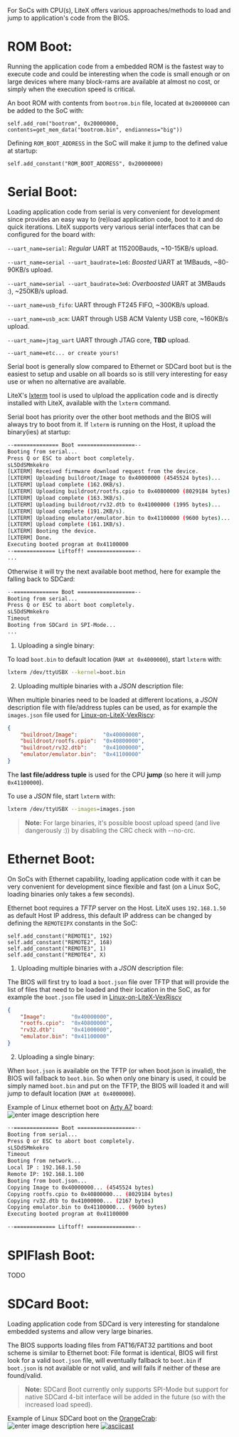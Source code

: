 For SoCs with CPU(s), LiteX offers various approaches/methods to load and jump to application's code from the BIOS.

# ROM Boot:
Running the application code from a embedded ROM is the fastest way to execute code and could be interesting when the code is small enough or on large devices where many block-rams are available at almost no cost, or simply when the execution speed is critical. 

An boot ROM with contents from `bootrom.bin` file, located at `0x20000000` can be added to the SoC with:
```python3
self.add_rom("bootrom", 0x20000000, contents=get_mem_data("bootrom.bin", endianness="big"))
```
Defining `ROM_BOOT_ADDRESS` in the SoC will make it jump to the defined value at startup:
```python3
self.add_constant("ROM_BOOT_ADDRESS", 0x20000000)
```
# Serial Boot:
Loading application code from serial is very convenient for development since provides an easy way
to (re)load application code, boot to it and do quick iterations. LiteX supports very various serial interfaces that can be configured for the board with:

`--uart_name=serial`: _Regular_ UART at 115200Bauds, ~10-15KB/s upload.

`--uart_name=serial --uart_baudrate=1e6`: _Boosted_ UART at 1MBauds, ~80-90KB/s upload.

`--uart_name=serial --uart_baudrate=3e6`: _Overboosted_ UART at 3MBauds :), ~250KB/s upload.

`--uart_name=usb_fifo`: UART through FT245 FIFO, ~300KB/s upload.

`--uart_name=usb_acm`: UART through USB ACM Valenty USB core, ~160KB/s upload.

`--uart_name=jtag_uart` UART through JTAG core, **TBD** upload.

`--uart_name=etc... or create yours!`

Serial boot is generally slow compared to Ethernet or SDCard boot but is the easiest to setup and usable on all boards so is still very interesting for easy use or when no alternative are available.

LiteX's [lxterm](https://github.com/enjoy-digital/litex/blob/master/litex/tools/litex_term.py) tool is used to ulpload the application code and is directly installed with LiteX, available with the `lxterm` command.

Serial boot has priority over the other boot methods and the BIOS will always try to boot from it. If `lxterm` is running on the Host, it upload the binary(ies) at startup: 
```bash
--============== Boot ==================--
Booting from serial...
Press Q or ESC to abort boot completely.
sL5DdSMmkekro
[LXTERM] Received firmware download request from the device.
[LXTERM] Uploading buildroot/Image to 0x40000000 (4545524 bytes)...
[LXTERM] Upload complete (162.0KB/s).
[LXTERM] Uploading buildroot/rootfs.cpio to 0x40800000 (8029184 bytes)...
[LXTERM] Upload complete (163.3KB/s).
[LXTERM] Uploading buildroot/rv32.dtb to 0x41000000 (1995 bytes)...
[LXTERM] Upload complete (191.2KB/s).
[LXTERM] Uploading emulator/emulator.bin to 0x41100000 (9600 bytes)...
[LXTERM] Upload complete (161.1KB/s).
[LXTERM] Booting the device.
[LXTERM] Done.
Executing booted program at 0x41100000
--============= Liftoff! ===============--
...
```
Otherwise it will try the next available boot method, here for example the falling back to SDCard:
```bash
--============== Boot ==================--
Booting from serial...
Press Q or ESC to abort boot completely.
sL5DdSMmkekro
Timeout
Booting from SDCard in SPI-Mode...
...
```

 1. Uploading a single binary:

To load `boot.bin` to default location (`RAM at 0x4000000`), start `lxterm` with:
```bash
lxterm /dev/ttyUSBX --kernel=boot.bin
```
 2. Uploading multiple binaries with a *JSON* description file:

When multiple binaries need to be loaded at different locations, a *JSON* description file with file/address tuples can be used, as for example the `images.json` file used for [Linux-on-LiteX-VexRiscv](https://github.com/litex-hub/linux-on-litex-vexriscv):
```json
{
	"buildroot/Image":        "0x40000000",
	"buildroot/rootfs.cpio":  "0x40800000",
	"buildroot/rv32.dtb":     "0x41000000",
	"emulator/emulator.bin":  "0x41100000"
}
```

The **last file/address tuple** is used for the CPU **jump** (so here it will jump `0x41100000`).

To use a _JSON_ file, start `lxterm` with:
```bash
lxterm /dev/ttyUSBX --images=images.json
```
> **Note:** For large binaries, it's possible boost upload speed (and live dangerously :)) by disabling the CRC check with --no-crc.

# Ethernet Boot:
On SoCs with Ethernet capability, loading application code with it can be very convenient for development since flexible  and fast (on a Linux SoC, loading binaries only takes a few seconds).

Ethernet boot requires a *TFTP* server on the Host. LiteX uses `192.168.1.50` as default Host IP address, this default IP address can be changed by defining the `REMOTEIPX` constants in the SoC:
```python3
self.add_constant("REMOTE1", 192)
self.add_constant("REMOTE2", 168)
self.add_constant("REMOTE3", 1)
self.add_constant("REMOTE4", X)
```

 1. Uploading multiple binaries with a *JSON* description file:

The BIOS will first try to load a `boot.json` file over TFTP that will provide the list of files that need to be loaded and their location in the SoC, as for example the `boot.json` file used in [Linux-on-LiteX-VexRiscv](https://github.com/litex-hub/linux-on-litex-vexriscv)
```json
{
	"Image":        "0x40000000",
	"rootfs.cpio":  "0x40800000",
	"rv32.dtb":     "0x41000000",
	"emulator.bin": "0x41100000"
}
```
2. Uploading a single binary:

When `boot.json` is available on the TFTP (or when boot.json is invalid), the BIOS will fallback to `boot.bin`. So when only one binary is used, it could be simply named `boot.bin` and put on the TFTP, the BIOS will loaded it and will jump to default location (`RAM at 0x4000000`).

Example of Linux ethernet boot on [Arty A7](https://store.digilentinc.com/arty-a7-artix-7-fpga-development-board-for-makers-and-hobbyists/) board:
![enter image description here](https://cdn10.bigcommerce.com/s-7gavg/product_images/attribute_rule_images/6425_zoom_1527801259.png)

```bash
--============== Boot ==================--
Booting from serial...
Press Q or ESC to abort boot completely.
sL5DdSMmkekro
Timeout
Booting from network...
Local IP : 192.168.1.50
Remote IP: 192.168.1.100
Booting from boot.json...
Copying Image to 0x40000000... (4545524 bytes)
Copying rootfs.cpio to 0x40800000... (8029184 bytes)
Copying rv32.dtb to 0x41000000... (2167 bytes)
Copying emulator.bin to 0x41100000... (9600 bytes)
Executing booted program at 0x41100000

--============= Liftoff! ===============--
```

# SPIFlash Boot:
TODO

# SDCard Boot:
Loading application code from SDCard is very interesting for standalone embedded systems and allow very large binaries. 

The BIOS supports loading files from FAT16/FAT32 partitions and boot scheme is similar to Ethernet boot: 
File format is identical, BIOS will first  look for a valid `boot.json` file, will eventually fallback to `boot.bin` if `boot.json` is not available or not valid, and will fails if neither of these are found/valid.

> **Note:** SDCard Boot currently only supports SPI-Mode but support for native SDCard 4-bit interface will be added in the future (so with the increased load speed).

Example of Linux SDCard boot on the [OrangeCrab](https://groupgets.com/campaigns/710-orangecrab):
![enter image description here](https://raw.githubusercontent.com/gregdavill/OrangeCrab/master/documentation/hugo-files/static/r0.2/orangeCrab-1.jpg)
[![asciicast](https://asciinema.org/a/cFQ7JRH96mgJNcuI0Ntey663H.svg)](https://asciinema.org/a/cFQ7JRH96mgJNcuI0Ntey663H)